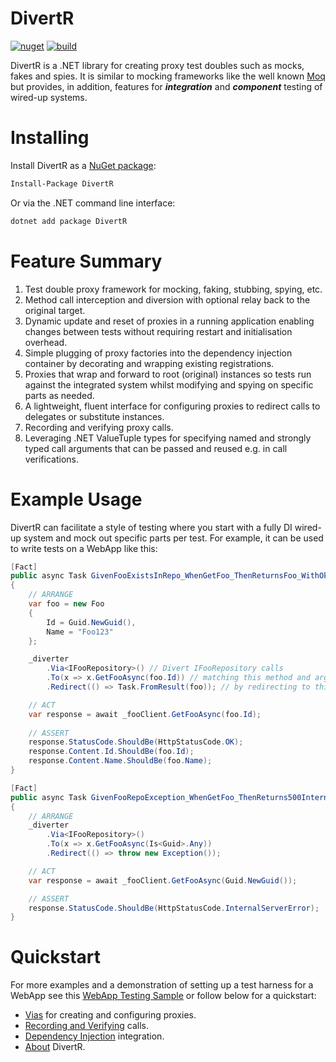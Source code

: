 # DivertR

[![nuget](https://img.shields.io/nuget/v/DivertR.svg)](https://www.nuget.org/packages/DivertR)
[![build](https://github.com/devodo/DivertR/actions/workflows/build.yml/badge.svg)](https://github.com/devodo/DivertR/actions/workflows/build.yml)

DivertR is a .NET library for creating proxy test doubles such as mocks, fakes and spies.
It is similar to mocking frameworks like the well known [Moq](https://github.com/moq/moq4) but provides, in addition, features for ***integration*** and ***component*** testing of wired-up systems.

# Installing

Install DivertR as a [NuGet package](https://www.nuget.org/packages/DivertR):

```sh
Install-Package DivertR
```

Or via the .NET command line interface:

```sh
dotnet add package DivertR
```

# Feature Summary

1. Test double proxy framework for mocking, faking, stubbing, spying, etc.
2. Method call interception and diversion with optional relay back to the original target.
3. Dynamic update and reset of proxies in a running application enabling changes between tests without requiring restart and initialisation overhead. 
4. Simple plugging of proxy factories into the dependency injection container by decorating and wrapping existing registrations.
5. Proxies that wrap and forward to root (original) instances so tests run against the integrated system whilst modifying and spying on specific parts as needed.
6. A lightweight, fluent interface for configuring proxies to redirect calls to delegates or substitute instances.
7. Recording and verifying proxy calls.
8. Leveraging .NET ValueTuple types for specifying named and strongly typed call arguments that can be passed and reused e.g. in call verifications. 

# Example Usage

DivertR can facilitate a style of testing where you start with a fully DI wired-up system and mock out specific parts per test.
For example, it can be used to write tests on a WebApp like this:

```csharp
[Fact]
public async Task GivenFooExistsInRepo_WhenGetFoo_ThenReturnsFoo_WithOk200()
{
    // ARRANGE
    var foo = new Foo
    {
        Id = Guid.NewGuid(),
        Name = "Foo123"
    };

    _diverter
        .Via<IFooRepository>() // Divert IFooRepository calls 
        .To(x => x.GetFooAsync(foo.Id)) // matching this method and argument
        .Redirect(() => Task.FromResult(foo)); // by redirecting to this delegate

    // ACT
    var response = await _fooClient.GetFooAsync(foo.Id);
    
    // ASSERT
    response.StatusCode.ShouldBe(HttpStatusCode.OK);
    response.Content.Id.ShouldBe(foo.Id);
    response.Content.Name.ShouldBe(foo.Name);
}

[Fact]
public async Task GivenFooRepoException_WhenGetFoo_ThenReturns500InternalServerError()
{
    // ARRANGE
    _diverter
        .Via<IFooRepository>()
        .To(x => x.GetFooAsync(Is<Guid>.Any))
        .Redirect(() => throw new Exception());

    // ACT
    var response = await _fooClient.GetFooAsync(Guid.NewGuid());

    // ASSERT
    response.StatusCode.ShouldBe(HttpStatusCode.InternalServerError);
}
```

# Quickstart

For more examples and a demonstration of setting up a test harness for a WebApp see this [WebApp Testing Sample](./test/DivertR.WebAppTests/WebAppTests.cs)
or follow below for a quickstart:

* [Vias](./docs/Via.md) for creating and configuring proxies.
* [Recording and Verifying](./docs/Verify.md) calls.
* [Dependency Injection](./docs/DI.md) integration.
* [About](./docs/About.md) DivertR.
